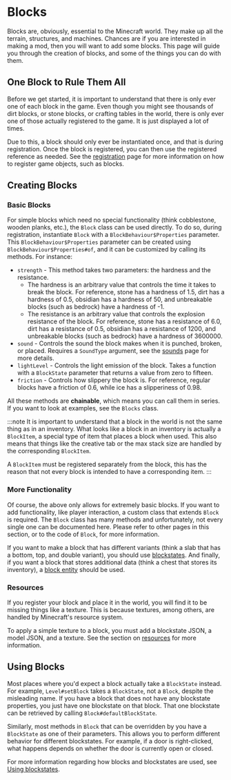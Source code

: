 Blocks
======

Blocks are, obviously, essential to the Minecraft world. They make up all the terrain, structures, and machines. Chances are if you are interested in making a mod, then you will want to add some blocks. This page will guide you through the creation of blocks, and some of the things you can do with them.

One Block to Rule Them All
--------------------------

Before we get started, it is important to understand that there is only ever one of each block in the game. Even though you might see thousands of dirt blocks, or stone blocks, or crafting tables in the world, there is only ever one of those actually registered to the game. It is just displayed a lot of times.

Due to this, a block should only ever be instantiated once, and that is during registration. Once the block is registered, you can then use the registered reference as needed. See the [registration] page for more information on how to register game objects, such as blocks.

Creating Blocks
---------------

### Basic Blocks

For simple blocks which need no special functionality (think cobblestone, wooden planks, etc.), the `Block` class can be used directly. To do so, during registration, instantiate `Block` with a `BlockBehaviour$Properties` parameter. This `BlockBehaviour$Properties` parameter can be created using `BlockBehaviour$Properties#of`, and it can be customized by calling its methods. For instance:

- `strength` - This method takes two parameters: the hardness and the resistance.
    - The hardness is an arbitrary value that controls the time it takes to break the block. For reference, stone has a hardness of 1.5, dirt has a hardness of 0.5, obsidian has a hardness of 50, and unbreakable blocks (such as bedrock) have a hardness of -1.
    - The resistance is an arbitrary value that controls the explosion resistance of the block. For reference, stone has a resistance of 6.0, dirt has a resistance of 0.5, obsidian has a resistance of 1200, and unbreakable blocks (such as bedrock) have a hardness of 3600000.
- `sound` - Controls the sound the block makes when it is punched, broken, or placed. Requires a `SoundType` argument, see the [sounds] page for more details.
- `lightLevel` - Controls the light emission of the block. Takes a function with a `BlockState` parameter that returns a value from zero to fifteen.
- `friction` - Controls how slippery the block is. For reference, regular blocks have a friction of 0.6, while ice has a slipperiness of 0.98.

All these methods are **chainable**, which means you can call them in series. If you want to look at examples, see the `Blocks` class.

:::note
It is important to understand that a block in the world is not the same thing as in an inventory. What looks like a block in an inventory is actually a `BlockItem`, a special type of item that places a block when used. This also means that things like the creative tab or the max stack size are handled by the corresponding `BlockItem`.

A `BlockItem` must be registered separately from the block, this has the reason that not every block is intended to have a corresponding item.
:::

### More Functionality

Of course, the above only allows for extremely basic blocks. If you want to add functionality, like player interaction, a custom class that extends `Block` is required. The `Block` class has many methods and unfortunately, not every single one can be documented here. Please refer to other pages in this section, or to the code of `Block`, for more information.

If you want to make a block that has different variants (think a slab that has a bottom, top, and double variant), you should use [blockstates]. And finally, if you want a block that stores additional data (think a chest that stores its inventory), a [block entity] should be used.

### Resources

If you register your block and place it in the world, you will find it to be missing things like a texture. This is because textures, among others, are handled by Minecraft's resource system.

To apply a simple texture to a block, you must add a blockstate JSON, a model JSON, and a texture. See the section on [resources] for more information.

Using Blocks
------------

Most places where you'd expect a block actually take a `BlockState` instead. For example, `Level#setBlock` takes a `BlockState`, not a `Block`, despite the misleading name. If you have a block that does not have any blockstate properties, you just have one blockstate on that block. That one blockstate can be retrieved by calling `Block#defaultBlockState`.

Similarly, most methods in `Block` that can be overridden by you have a `BlockState` as one of their parameters. This allows you to perform different behavior for different blockstates. For example, if a door is right-clicked, what happens depends on whether the door is currently open or closed.

For more information regarding how blocks and blockstates are used, see [Using blockstates].

[block entity]: ../blockentities/index.md
[blockstates]: states.md
[registration]: ../concepts/registries.md#methods-for-registering
[resources]: ../resources/client/index.md
[sounds]: ../gameeffects/sounds.md
[Using blockstates]: states.md#using-blockstates
